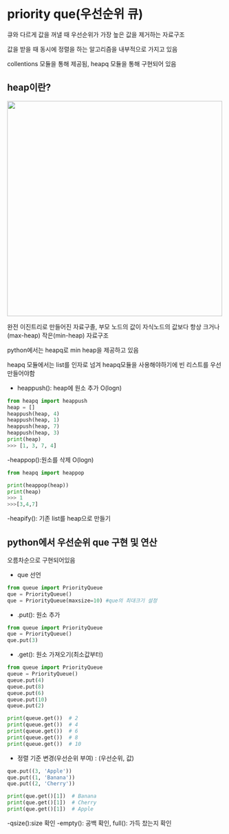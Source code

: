 # priority que(우선순위 큐)
큐와 다르게 값을 꺼낼 때 우선순위가 가장 높은 값을 제거하는 자료구조

값을 받을 때 동시에 정렬을 하는 알고리즘을 내부적으로 가지고 있음 

collentions 모듈을 통해 제공됨, heapq 모듈을 통해 구현되어 있음 

## heap이란? 
<img width="500" src="https://media.geeksforgeeks.org/wp-content/cdn-uploads/20221220165711/MinHeapAndMaxHeap1.png">

완전 이진트리로 만들어진 자료구졸, 부모 노드의 값이 자식노드의 값보다 항상 크거나(max-heap) 작은(min-heap) 자료구조 

python에서는 heapq로 min heap을 제공하고 있음 

heapq 모듈에서는 list를 인자로 넘겨 heapq모듈을 사용해야하기에 빈 리스트를 우선 만들어야함 

- heappush(): heap에 원소 추가 O(logn)
```python 
from heapq import heappush
heap = []
heappush(heap, 4)
heappush(heap, 1)
heappush(heap, 7)
heappush(heap, 3)
print(heap)
>>> [1, 3, 7, 4]
```

-heappop():원소를 삭제 O(logn)
```python
from heapq import heappop

print(heappop(heap))
print(heap)
>>> 1
>>>[3,4,7]
```

-heapify(): 기존 list를 heap으로 만들기 

## python에서  우선순위 que 구현 및 연산
오름차순으로 구현되어있음

- que 선언
```python
from queue import PriorityQueue
que = PriorityQueue()
que = PriorityQueue(maxsize=10) #que의 최대크기 설정
```

- .put(): 원소 추가 
```python
from queue import PriorityQueue
que = PriorityQueue()
que.put(3)
```

- .get(): 원소 가져오기(최소값부터)
```python
from queue import PriorityQueue
queue = PriorityQueue()
queue.put(4)
queue.put(8)
queue.put(6)
queue.put(10)
queue.put(2)

print(queue.get())  # 2
print(queue.get())  # 4
print(queue.get())  # 6
print(queue.get())  # 8
print(queue.get())  # 10
```

- 정렬 기준 변경(우선순위 부여) : (우선순위, 값)
```python
que.put((3, 'Apple'))
que.put((1, 'Banana'))
que.put((2, 'Cherry'))

print(que.get()[1])  # Banana
print(que.get()[1])  # Cherry
print(que.get()[1])  # Apple
```

-qsize():size 확인
-empty(): 공백 확인, full(): 가득 찼는지 확인
